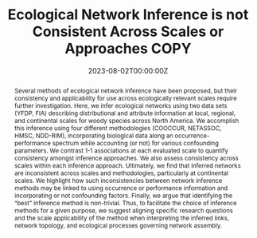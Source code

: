 ---
title: Ecological Network Inference is not Consistent Across Scales or Approaches COPY
abstract: Several methods of ecological network inference have been proposed, but their consistency and applicability for use across ecologically relevant scales require further investigation. Here, we infer ecological networks using two data sets (YFDP, FIA) describing distributional and attribute information at local, regional, and continental scales for woody species across North America. We accomplish this inference using four different methodologies (COOCCUR, NETASSOC, HMSC, NDD-RIM), incorporating biological data along an occurrence-performance spectrum while accounting (or not) for various confounding parameters. We contrast 1-1 associations at each evaluated scale to quantify consistency amongst inference approaches. We also assess consistency across scales within each inference approach. Ultimately, we find that inferred networks are inconsistent across scales and methodologies, particularly at continental scales. We highlight how such inconsistencies between network inference methods may be linked to using occurrence or performance information and incorporating or not confounding factors. Finally, we argue that identifying the “best” inference method is non-trivial. Thus, to facilitate the choice of inference methods for a given purpose, we suggest aligning specific research questions and the scale applicability of the method when interpreting the inferred links, network topology, and ecological processes governing network assembly.
authors:
- ErikKusch
- Malyon Bimler
- James A. Lutz
- Alejandro Ordonez
date: "2023-08-02T00:00:00Z"
doi: ""
featured: true
projects:
- phd-packages
publication: "*TBD*"
# publication_short: ""
publication_types: # 1 = conference paper, 2 = journal article, 3 = preprint, 4 = conference paper, 5 = book, 6 = Book section, 7 = Thesis, 8 = patent
- "3"
# publishDate: ""
tags:
- Cooccurrence
- Biological Networks
- Ecological Networks
- Ecological Network Inference
- Macroecology
- Method Comparison
- Network Topology
- Spatial Scale
- Species Associations
url_code: https://github.com/ErikKusch/Ecological-Network-Inference-Across-Scales
# url_dataset: ''
url_pdf: https://doi.org/10.1101/2023.07.13.548816 
# url_poster: /media/poster/2020_ISEC/Poster - Global Dryland Vegetation Memory.pdf
# url_project: ""
# url_slides: ""
# url_source: '#'
# url_video: '#'
summary: Comparison of ecological network inferred with contemporary methodology across ecologically relevant scales.
---